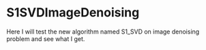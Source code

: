 # S1SVDImageDenoising
Here I will test the new algorithm named S1_SVD on image denoising problem and see what I get.
